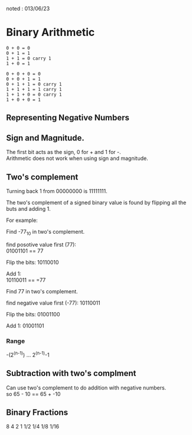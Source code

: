 noted : 013/06/23

# Binary Arithmetic

```
0 + 0 = 0
0 + 1 = 1
1 + 1 = 0 carry 1
1 + 0 = 1
```

```
0 + 0 + 0 = 0
0 + 0 + 1 = 1
0 + 1 + 1 = 0 carry 1
1 + 1 + 1 = 1 carry 1
1 + 1 + 0 = 0 carry 1
1 + 0 + 0 = 1
```

## Representing Negative Numbers

## Sign and Magnitude.

The first bit acts as the sign, 0 for + and 1 for -.  
Arithmetic does not work when using sign and magnitude.

## Two's complement

Turning back 1 from 00000000 is 11111111.

The two's complement of a signed binary value is found by flipping all the buts and adding 1.

For example:

Find -77<sub>10</sub> in two's complement.

find posotive value first (77):  
01001101 == 77

Flip the bits:
10110010

Add 1:  
10110011 == =77

Find 77 in two's complement.

find negative value first (-77):
10110011

Flip the bits:
01001100

Add 1:
01001101

### Range

-(2<sup>(n-1)</sup>) ... 2<sup>(n-1)</sup>-1

## Subtraction with two's complment

Can use two's complement to do addition with negative numbers.  
so 65 - 10 == 65 + -10

## Binary Fractions

8 4 2 1 1/2 1/4 1/8 1/16
